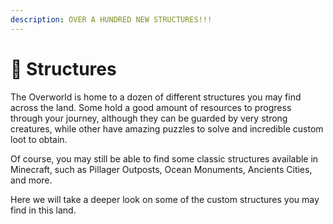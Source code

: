 ```yaml
---
description: OVER A HUNDRED NEW STRUCTURES!!!
---
```


# 🏨 Structures

The Overworld is home to a dozen of different structures you may find across the land. Some hold a good amount of resources to progress through your journey, although they can be guarded by very strong creatures, while other have amazing puzzles to solve and incredible custom loot to obtain.

Of course, you may still be able to find some classic structures available in Minecraft, such as Pillager Outposts, Ocean Monuments, Ancients Cities, and more.

Here we will take a deeper look on some of the custom structures you may find in this land.
